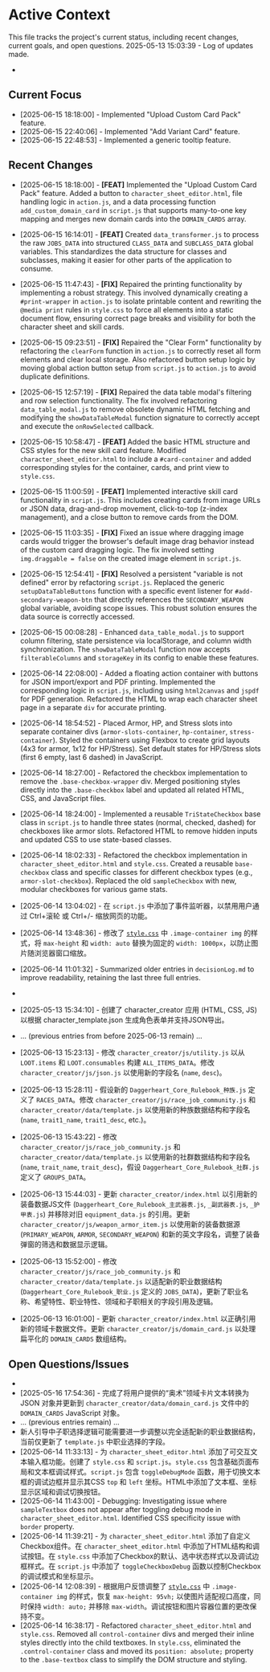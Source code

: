 # Active Context

This file tracks the project's current status, including recent changes, current goals, and open questions.
2025-05-13 15:03:39 - Log of updates made.

*

## Current Focus

* [2025-06-15 18:18:00] - Implemented "Upload Custom Card Pack" feature.
* [2025-06-15 22:40:06] - Implemented "Add Variant Card" feature.
* [2025-06-15 22:48:53] - Implemented a generic tooltip feature.

## Recent Changes
* [2025-06-15 18:18:00] - **[FEAT]** Implemented the "Upload Custom Card Pack" feature. Added a button to `character_sheet_editor.html`, file handling logic in `action.js`, and a data processing function `add_custom_domain_card` in `script.js` that supports many-to-one key mapping and merges new domain cards into the `DOMAIN_CARDS` array.
* [2025-06-15 16:14:01] - **[FEAT]** Created `data_transformer.js` to process the raw `JOBS_DATA` into structured `CLASS_DATA` and `SUBCLASS_DATA` global variables. This standardizes the data structure for classes and subclasses, making it easier for other parts of the application to consume.
* [2025-06-15 11:47:43] - **[FIX]** Repaired the printing functionality by implementing a robust strategy. This involved dynamically creating a `#print-wrapper` in `action.js` to isolate printable content and rewriting the `@media print` rules in `style.css` to force all elements into a static document flow, ensuring correct page breaks and visibility for both the character sheet and skill cards.
* [2025-06-15 09:23:51] - **[FIX]** Repaired the "Clear Form" functionality by refactoring the `clearForm` function in `action.js` to correctly reset all form elements and clear local storage. Also refactored button setup logic by moving global action button setup from `script.js` to `action.js` to avoid duplicate definitions.
* [2025-06-15 12:57:19] - **[FIX]** Repaired the data table modal's filtering and row selection functionality. The fix involved refactoring `data_table_modal.js` to remove obsolete dynamic HTML fetching and modifying the `showDataTableModal` function signature to correctly accept and execute the `onRowSelected` callback.
* [2025-06-15 10:58:47] - **[FEAT]** Added the basic HTML structure and CSS styles for the new skill card feature. Modified `character_sheet_editor.html` to include a `#card-container` and added corresponding styles for the container, cards, and print view to `style.css`.
* [2025-06-15 11:00:59] - **[FEAT]** Implemented interactive skill card functionality in `script.js`. This includes creating cards from image URLs or JSON data, drag-and-drop movement, click-to-top (z-index management), and a close button to remove cards from the DOM.
* [2025-06-15 11:03:35] - **[FIX]** Fixed an issue where dragging image cards would trigger the browser's default image drag behavior instead of the custom card dragging logic. The fix involved setting `img.draggable = false` on the created image element in `script.js`.
* [2025-06-15 12:54:41] - **[FIX]** Resolved a persistent "variable is not defined" error by refactoring `script.js`. Replaced the generic `setupDataTableButtons` function with a specific event listener for `#add-secondary-weapon-btn` that directly references the `SECONDARY_WEAPON` global variable, avoiding scope issues. This robust solution ensures the data source is correctly accessed.
* [2025-06-15 00:08:28] - Enhanced `data_table_modal.js` to support column filtering, state persistence via localStorage, and column width synchronization. The `showDataTableModal` function now accepts `filterableColumns` and `storageKey` in its config to enable these features.
* [2025-06-14 22:08:00] - Added a floating action container with buttons for JSON import/export and PDF printing. Implemented the corresponding logic in `script.js`, including using `html2canvas` and `jspdf` for PDF generation. Refactored the HTML to wrap each character sheet page in a separate `div` for accurate printing.
* [2025-06-14 18:54:52] - Placed Armor, HP, and Stress slots into separate container divs (`armor-slots-container`, `hp-container`, `stress-container`). Styled the containers using Flexbox to create grid layouts (4x3 for armor, 1x12 for HP/Stress). Set default states for HP/Stress slots (first 6 empty, last 6 dashed) in JavaScript.
* [2025-06-14 18:27:00] - Refactored the checkbox implementation to remove the `.base-checkbox-wrapper` div. Merged positioning styles directly into the `.base-checkbox` label and updated all related HTML, CSS, and JavaScript files.
* [2025-06-14 18:24:00] - Implemented a reusable `TriStateCheckbox` base class in `script.js` to handle three states (normal, checked, dashed) for checkboxes like armor slots. Refactored HTML to remove hidden inputs and updated CSS to use state-based classes.
* [2025-06-14 18:02:33] - Refactored the checkbox implementation in `character_sheet_editor.html` and `style.css`. Created a reusable `base-checkbox` class and specific classes for different checkbox types (e.g., `armor-slot-checkbox`). Replaced the old `sampleCheckbox` with new, modular checkboxes for various game stats.

* [2025-06-14 13:04:02] - 在 `script.js` 中添加了事件监听器，以禁用用户通过 Ctrl+滚轮 或 Ctrl+/- 缩放网页的功能。
* [2025-06-14 13:48:36] - 修改了 [`style.css`](style.css:1) 中 `.image-container img` 的样式，将 `max-height` 和 `width: auto` 替换为固定的 `width: 1000px`，以防止图片随浏览器窗口缩放。
* [2025-06-14 11:01:32] - Summarized older entries in `decisionLog.md` to improve readability, retaining the last three full entries.
*
* [2025-05-13 15:34:10] - 创建了 character_creator 应用 (HTML, CSS, JS) 以根据 character_template.json 生成角色表单并支持JSON导出。
* ... (previous entries from before 2025-06-13 remain) ...
* [2025-06-13 15:23:13] - 修改 `character_creator/js/utility.js` 以从 `LOOT.items` 和 `LOOT.consumables` 构建 `ALL_ITEMS_DATA`。修改 `character_creator/js/json.js` 以使用新的字段名 (`name`, `desc`)。
* [2025-06-13 15:28:11] - 假设新的 `Daggerheart_Core_Rulebook_种族.js` 定义了 `RACES_DATA`。修改 `character_creator/js/race_job_community.js` 和 `character_creator/data/template.js` 以使用新的种族数据结构和字段名 (`name`, `trait1_name`, `trait1_desc`, etc.)。
* [2025-06-13 15:43:22] - 修改 `character_creator/js/race_job_community.js` 和 `character_creator/data/template.js` 以使用新的社群数据结构和字段名 (`name`, `trait_name`, `trait_desc`)，假设 `Daggerheart_Core_Rulebook_社群.js` 定义了 `GROUPS_DATA`。
* [2025-06-13 15:44:03] - 更新 `character_creator/index.html` 以引用新的装备数据JS文件 (`Daggerheart_Core_Rulebook_主武器表.js`, `_副武器表.js`, `_护甲表.js`) 并移除对旧 `equipment_data.js` 的引用。更新 `character_creator/js/weapon_armor_item.js` 以使用新的装备数据源 (`PRIMARY_WEAPON`, `ARMOR`, `SECONDARY_WEAPON`) 和新的英文字段名，调整了装备弹窗的筛选和数据显示逻辑。
* [2025-06-13 15:52:00] - 修改 `character_creator/js/race_job_community.js` 和 `character_creator/data/template.js` 以适配新的职业数据结构 (`Daggerheart_Core_Rulebook_职业.js` 定义的 `JOBS_DATA`)，更新了职业名称、希望特性、职业特性、领域和子职相关的字段引用及逻辑。
* [2025-06-13 16:01:00] - 更新 `character_creator/index.html` 以正确引用新的领域卡数据文件。更新 `character_creator/js/domain_card.js` 以处理扁平化的 `DOMAIN_CARDS` 数组结构。

## Open Questions/Issues

*
* [2025-05-16 17:54:36] - 完成了将用户提供的“奥术”领域卡片文本转换为 JSON 对象并更新到 `character_creator/data/domain_card.js` 文件中的 `DOMAIN_CARDS` JavaScript 对象。
* ... (previous entries remain) ...
* 新人引导中子职选择逻辑可能需要进一步调整以完全适配新的职业数据结构，当前仅更新了 `template.js` 中职业选择的字段。
* [2025-06-14 11:33:13] - 为 `character_sheet_editor.html` 添加了可交互文本输入框功能。创建了 `style.css` 和 `script.js`。`style.css` 包含基础页面布局和文本框调试样式。`script.js` 包含 `toggleDebugMode` 函数，用于切换文本框的调试边框并显示其CSS `top` 和 `left` 坐标。HTML中添加了文本框、坐标显示区域和调试切换按钮。
* [2025-06-14 11:43:00] - Debugging: Investigating issue where `sampleTextbox` does not appear after toggling debug mode in `character_sheet_editor.html`. Identified CSS specificity issue with `border` property.
* [2025-06-14 11:39:21] - 为 `character_sheet_editor.html` 添加了自定义Checkbox组件。在 `character_sheet_editor.html` 中添加了HTML结构和调试按钮。在 `style.css` 中添加了Checkbox的默认、选中状态样式以及调试边框样式。在 `script.js` 中添加了 `toggleCheckboxDebug` 函数以控制Checkbox的调试模式和坐标显示。
* [2025-06-14 12:08:39] - 根据用户反馈调整了 [`style.css`](style.css:1) 中 `.image-container img` 的样式，恢复 `max-height: 95vh;` 以使图片适配视口高度，同时保持 `width: auto;` 并移除 `max-width`。调试按钮和图片容器位置的更改保持不变。
* [2025-06-14 16:38:17] - Refactored `character_sheet_editor.html` and `style.css`. Removed all `control-container` divs and merged their inline styles directly into the child textboxes. In `style.css`, eliminated the `.control-container` class and moved its `position: absolute;` property to the `.base-textbox` class to simplify the DOM structure and styling.